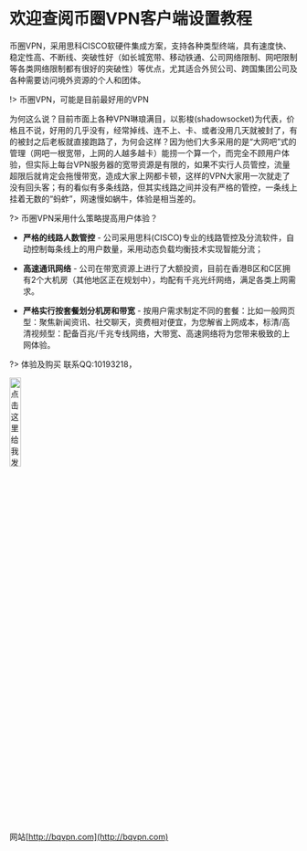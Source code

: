 
# 欢迎查阅币圈VPN客户端设置教程

币圈VPN，采用思科CISCO软硬件集成方案，支持各种类型终端，具有速度快、稳定性高、不断线、突破性好（如长城宽带、移动铁通、公司网络限制、网吧限制等各类网络限制都有很好的突破性）等优点，尤其适合外贸公司、跨国集团公司及各种需要访问境外资源的个人和团体。

!> 币圈VPN，可能是目前最好用的VPN

为何这么说？目前市面上各种VPN琳琅满目，以影梭(shadowsocket)为代表，价格且不说，好用的几乎没有，经常掉线、连不上、卡、或者没用几天就被封了，有的被封之后老板就直接跑路了，为何会这样？因为他们大多采用的是“大网吧”式的管理（网吧一根宽带，上网的人越多越卡）能捞一个算一个，而完全不顾用户体验，但实际上每台VPN服务器的宽带资源是有限的，如果不实行人员管控，流量超限后就肯定会拖慢带宽，造成大家上网都卡顿，这样的VPN大家用一次就走了没有回头客；有的看似有多条线路，但其实线路之间并没有严格的管控，一条线上挂着无数的“蚂蚱”，网速慢如蜗牛，体验是相当差的。

?> 币圈VPN采用什么策略提高用户体验？

- **严格的线路人数管控** - 公司采用思科(CISCO)专业的线路管控及分流软件，自动控制每条线上的用户数量，采用动态负载均衡技术实现智能分流；

- **高速通讯网络** - 公司在带宽资源上进行了大额投资，目前在香港B区和C区拥有2个大机房（其他地区正在规划中），均配有千兆光纤网络，满足各类上网需求。

- **严格实行按套餐划分机房和带宽** - 按用户需求制定不同的套餐：比如一般网页型：聚焦新闻资讯、社交聊天，资费相对便宜，为您解省上网成本，标清/高清视频型：配备百兆/千兆专线网络，大带宽、高速网络将为您带来极致的上网体验。

?> 体验及购买
联系QQ:10193218，

<a target="_blank" href="http://wpa.qq.com/msgrd?v=3&uin=10193218&site=qq&menu=yes">
<img border="0" src="http://wpa.qq.com/pa?p=2:10193218:41" width="20%" alt="点击这里给我发消息" title="点击这里给我发消息" />
</a>

网站[http://bqvpn.com](http://bqvpn.com)
